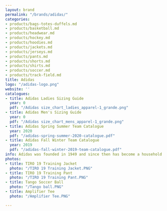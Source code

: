 ```yaml
---
layout: brand
permalink: "/brands/adidas/"
categories:
- products/bags-totes-duffels.md
- products/basketball.md
- products/headwear.md
- products/hockey.md
- products/hoodies.md
- products/jackets.md
- products/jerseys.md
- products/pants.md
- products/shorts.md
- products/shirts.md
- products/soccer.md
- products/track-field.md
title: Adidas
logo: "/adidas-logo.png"
website: ''
catalogues:
- title: Adidas Ladies Sizing Guide
  year: 0
  pdf: "/Adidas size_chart_ladies_apparel-1_grande.png"
- title: Adidas Men's Sizing Guide
  year: 0
  pdf: "/Adidas size_chart_mens_apparel-1_grande.png"
- title: Adidas Spring Summer Team Catalogue
  year: 2020
  pdf: "/adidas-spring-summer-2020-catalogue.pdf"
- title: Adidas Fall Winter Team Catalogue
  year: 2019
  pdf: "/adidas-fall-winter-2019-team-catalogue.pdf"
info: Adidas was founded in 1949 and since then has become a household brand name.
photos:
- title: TIRO 19 Training Jacket
  photo: "/TIRO 19 Training Jacket.PNG"
- title: TIRO 19 Training Pant
  photo: "/TIRO 19 Training Pant.PNG"
- title: Tango Soccer Ball
  photo: "/Tango ball.PNG"
- title: Amplifier Tee
  photo: "/Amplifier Tee.PNG"

---
```

